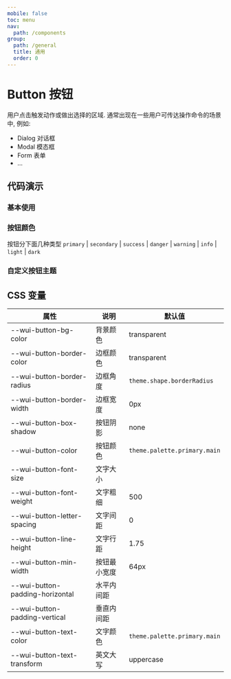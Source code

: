 ```yaml
---
mobile: false
toc: menu
nav:
  path: /components
group:
  path: /general
  title: 通用
  order: 0
---
```


# Button 按钮

用户点击触发动作或做出选择的区域. 通常出现在一些用户可传达操作命令的场景中, 例如:

- Dialog 对话框
- Modal 模态框
- Form 表单
- ...

## 代码演示

### 基本使用

<code src="./demo/demo1.tsx"></code>

### 按钮颜色

按钮分下面几种类型 `primary` | `secondary` | `success` | `danger` | `warning` | `info` | `light` | `dark`

<code src="./demo/colors.tsx"></code>

### 自定义按钮主题

<code src="./demo/theme.tsx"></code>


<API src="./Button.tsx"></API>

## CSS 变量

| 属性 | 说明 | 默认值
| - | - | -
| --wui-button-bg-color | 背景颜色 |  transparent
| --wui-button-border-color | 边框颜色 |    transparent
| --wui-button-border-radius | 边框角度 | `theme.shape.borderRadius`
| --wui-button-border-width | 边框宽度 |    0px
| --wui-button-box-shadow | 按钮阴影 |    none
| --wui-button-color | 按钮颜色 | `theme.palette.primary.main`
| --wui-button-font-size | 文字大小 |
| --wui-button-font-weight | 文字粗细 |    500
| --wui-button-letter-spacing | 文字间距 |    0
| --wui-button-line-height | 文字行距 |    1.75
| --wui-button-min-width | 按钮最小宽度 |    64px
| --wui-button-padding-horizontal | 水平内间距 |
| --wui-button-padding-vertical | 垂直内间距 |
| --wui-button-text-color | 文字颜色 |   `theme.palette.primary.main`
| --wui-button-text-transform | 英文大写 |    uppercase
